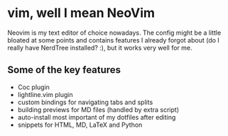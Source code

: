 
# vim, well I mean NeoVim

Neovim is my text editor of choice nowadays. The config might be a little
bloated at some points and contains features I already forgot about (do I really
have NerdTree installed? :), but it works very well for me.

## Some of the key features

 - Coc plugin
 - lightline.vim plugin
 - custom bindings for navigating tabs and splits
 - building previews for MD files (handled by extra script)
 - auto-install most important of my dotfiles after editing
 - snippets for HTML, MD, LaTeX and Python

